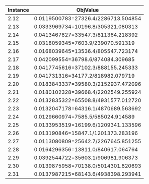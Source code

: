 | Instance | ObjValue                            |
| -------- | ----------------------------------- |
| 2.12     | 0.0119500783=27326.4/2286713.504854 |
| 2.13     | 0.0333969734=10196.8/305321.080313  |
| 2.14     | 0.0413467827=33547.3/811364.218392  |
| 2.15 | 0.0318059345=7603.9/239070.591319   |
| 2.16     | 0.0168039645=13536.4/805547.723174  |
| 2.17     | 0.042099554=36798.6/874084.309685   |
| 2.18     | 0.0417745616=37102.3/888155.245333  |
| 2.19     | 0.041731316=34177.2/818982.079719   |
| 2.20     | 0.0183843337=39580.3/2152937.472096 |
| 2.21     | 0.0180102328=39668.4/2202549.255924 |
| 2.22     | 0.0132835322=65508.8/4931577.012720 |
| 2.23     | 0.0132047178=64316.1/4870689.563692 |
| 2.24     | 0.0129660974=7585.5/585024.914589   |
| 2.25     | 0.0133953519=16199.6/1209341.133596 |
| 2.26     | 0.013190846=15847.1/1201373.283196  |
| 2.27     | 0.0113080809=25642.7/2267645.851255 |
| 2.28 | 0.0164296356=13811.0/840617.064764  |
| 2.29     | 0.0392544722=35603.1/906981.906373  |
| 2.30     | 0.0139875958=70138.0/5014301.820693 |
| 2.31     | 0.0137987215=68143.6/4938398.293941 |
